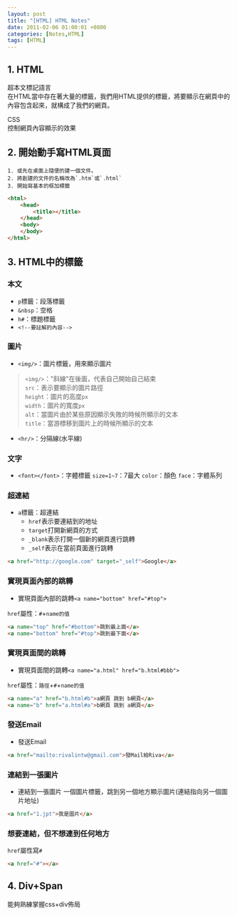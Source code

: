 ```yaml
---
layout: post
title: "[HTML] HTML Notes"
date: 2011-02-06 01:00:01 +0800
categories: [Notes,HTML]
tags: [HTML]
---
```


## 1. HTML
超本文標記語言    
在HTML當中存在著大量的標籤，我們用HTML提供的標籤，將要顯示在網頁中的內容包含起來，就構成了我們的網頁。    

CSS    
控制網頁內容顯示的效果

## 2. 開始動手寫HTML頁面
    1. 或先在桌面上隨便的建一個文件。
    2. 將創建的文件的名稱改為`.htm`或`.html`
    3. 開始寫基本的框加標籤
  
```html
<html>
    <head>
        <title></title>
    </head>
    <body>
    </body>
</html>
```

## 3. HTML中的標籤
### 本文
- `p`標籤：段落標籤
- `&nbsp`：空格
- `h#`：標題標籤
- `<!--要註解的內容-->`

### 圖片
- `<img/>`：圖片標籤，用來顯示圖片
> `<img/>`："斜線"在後面，代表自己開始自己結束  
`src`：表示要顯示的圖片路徑  
`height`：圖片的高度`px`  
`width`：圖片的寬度`px`  
`alt`：當圖片由於某些原因顯示失敗的時候所顯示的文本  
`title`：當游標移到圖片上的時候所顯示的文本  
- `<hr/>`：分隔線(水平線)

### 文字
- `<font></font>`：字體標籤 `size=1~7`：7最大 `color`：顏色 `face`：字體系列

### 超連結
- `a`標籤：超連結 
    - `href`表示要連結到的地址 
    - `target`打開新網頁的方式 
    - `_blank`表示打開一個新的網頁進行跳轉 
    - `_self`表示在當前頁面進行跳轉

```html
<a href="http://google.com" target="_self">Google</a>
```
### 實現頁面內部的跳轉
- 實現頁面內部的跳轉`<a name="bottom" href="#top">`

`href`屬性：`#`+`name的值`

```html
<a name="top" href="#bottom">跳到最上面</a>
<a name="bottom" href="#top">跳到最下面</a>
```

### 實現頁面間的跳轉
- 實現頁面間的跳轉`<a name="a.html" href="b.html#bbb">`

`href`屬性：`路徑`+`#`+`name的值`

```html
<a name="a" href="b.html#b">a網頁 跳到 b網頁</a>
<a name="b" href="a.html#a">b網頁 跳到 a網頁</a>
```

### 發送Email
- 發送Email

```html
<a href="mailto:rivalintw@gmail.com">發Mail給Riva</a>
```

### 連結到一張圖片
- 連結到一張圖片
一個圖片標籤，跳到另一個地方顯示圖片(連結指向另一個圖片地址)

```html
<a href="1.jpt">我是圖片</a>
```

### 想要連結，但不想連到任何地方
`href`屬性寫`#`
```html
<a href="#"></a>
```

## 4. Div+Span
能夠熟練掌握css+div佈局